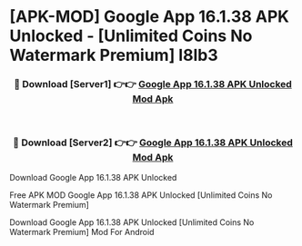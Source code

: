 # [APK-MOD] Google App 16.1.38 APK Unlocked - [Unlimited Coins No Watermark Premium] l8lb3



<div align="center">
<h3>🔴 Download [Server1] 👉👉 <a href="https://momento.my/?title=Google_App_16.1.38_APK_Unlocked">Google App 16.1.38 APK Unlocked Mod Apk</a></h3><br>

<h3>🔴 Download [Server2] 👉👉 <a href="https://momento.my/?title=Google_App_16.1.38_APK_Unlocked">Google App 16.1.38 APK Unlocked Mod Apk</a></h3>
</div>



Download Google App 16.1.38 APK Unlocked 

Free APK MOD Google App 16.1.38 APK Unlocked [Unlimited Coins No Watermark Premium]

Download Google App 16.1.38 APK Unlocked [Unlimited Coins No Watermark Premium] Mod For Android
